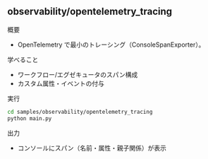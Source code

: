## observability/opentelemetry_tracing

概要
- OpenTelemetry で最小のトレーシング（ConsoleSpanExporter）。

学べること
- ワークフロー/エグゼキュータのスパン構成
- カスタム属性・イベントの付与

実行
```bash
cd samples/observability/opentelemetry_tracing
python main.py
```

出力
- コンソールにスパン（名前・属性・親子関係）が表示
